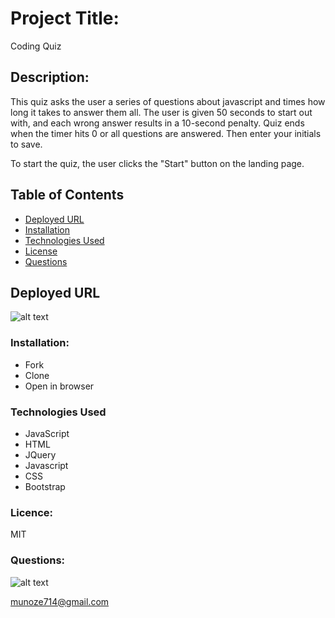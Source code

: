 # Project Title:

Coding Quiz

## Description:

This quiz asks the user a series of questions about javascript and times how long it takes to answer them all. The user is given 50 seconds to start out with, and each wrong answer results in a 10-second penalty.
Quiz ends when the timer hits 0 or all questions are answered. Then enter your initials to save.

To start the quiz, the user clicks the "Start" button on the landing page.

## Table of Contents

- [Deployed URL](#DeployedURL)
- [Installation](#Installation)
- [Technologies Used](#TechnologiesUsed)
- [License](#License)
- [Questions](#Questions)

## Deployed URL

[]()

![alt text](assets/images/?raw=true)

### Installation:

- Fork
- Clone
- Open in browser

### Technologies Used

- JavaScript
- HTML
- JQuery
- Javascript
- CSS
- Bootstrap

### Licence:

MIT

### Questions:

![alt text](https://avatars0.githubusercontent.com/u/59346164?v=4)

[munoze714@gmail.com
](munoze714@gmail.com)
